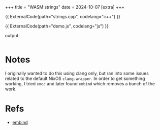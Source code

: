 +++
title = "WASM strings"
date = 2024-10-07
[extra]
+++

{{ ExternalCode(path="strings.cpp", codelang="c++") }}

{{ ExternalCode(path="demo.js", codelang="js") }}

output:
<pre id="output"></pre>

<script type="module" src="demo.js"></script>

# Notes

I originally wanted to do this using clang only, but ran into some issues related to the default NixOS `clang-wrapper`. In order to get something working, I tried `emcc` and later found `embind` which removes a bunch of the work.

# Refs
- [embind](https://emscripten.org/docs/porting/connecting_cpp_and_javascript/embind.html#embind)